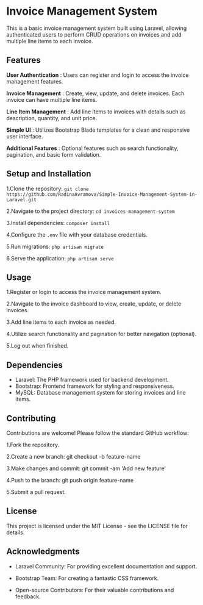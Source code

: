 # Invoice Management System
This is a basic invoice management system built using Laravel, allowing authenticated users to perform CRUD operations on invoices and add multiple line items to each invoice.

## Features

**User Authentication** : Users can register and login to access the invoice management features.

**Invoice Management** : Create, view, update, and delete invoices. Each invoice can have multiple line items.

**Line Item Management** : Add line items to invoices with details such as description, quantity, and unit price.

**Simple UI** : Utilizes Bootstrap Blade templates for a clean and responsive user interface.

**Additional Features** : Optional features such as search functionality, pagination, and basic form validation.

## Setup and Installation
1.Clone the repository: `git clone https://github.com/RadinaAvramova/Simple-Invoice-Management-System-in-Laravel.git`

2.Navigate to the project directory: `cd invoices-management-system`

3.Install dependencies: `composer install`

4.Configure the `.env` file with your database credentials.

5.Run migrations: `php artisan migrate`

6.Serve the application: `php artisan serve`

## Usage
1.Register or login to access the invoice management system.

2.Navigate to the invoice dashboard to view, create, update, or delete invoices.

3.Add line items to each invoice as needed.

4.Utilize search functionality and pagination for better navigation (optional).

5.Log out when finished.

## Dependencies
- Laravel: The PHP framework used for backend development.
- Bootstrap: Frontend framework for styling and responsiveness.
- MySQL: Database management system for storing invoices and line items.

## Contributing

Contributions are welcome! Please follow the standard GitHub workflow:

1.Fork the repository.

2.Create a new branch: git checkout -b feature-name

3.Make changes and commit: git commit -am 'Add new feature'

4.Push to the branch: git push origin feature-name

5.Submit a pull request.

## License
This project is licensed under the MIT License - see the LICENSE file for details.

## Acknowledgments

- Laravel Community: For providing excellent documentation and support.

- Bootstrap Team: For creating a fantastic CSS framework.

- Open-source Contributors: For their valuable contributions and feedback.
